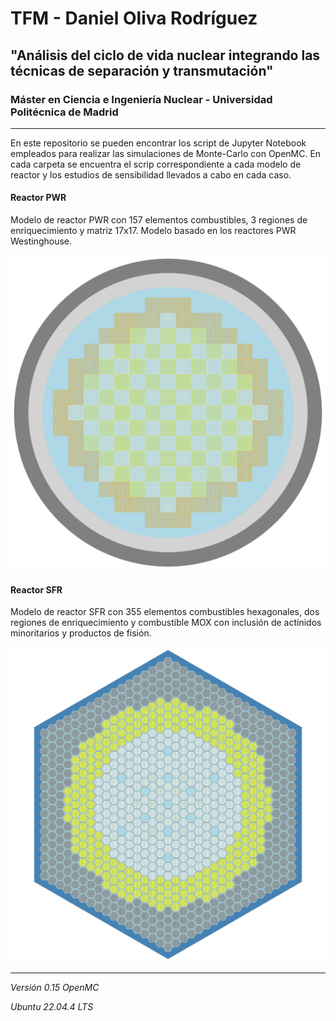 # TFM - Daniel Oliva Rodríguez
## "Análisis del ciclo de vida nuclear integrando las técnicas de separación y transmutación"
### Máster en Ciencia e Ingeniería Nuclear - Universidad Politécnica de Madrid

------

En este repositorio se pueden encontrar los script de Jupyter Notebook empleados para realizar las simulaciones de Monte-Carlo con OpenMC. En cada carpeta se encuentra el scrip correspondiente a cada modelo de reactor y los estudios de sensibilidad llevados a cabo en cada caso.

#### Reactor PWR
Modelo de reactor PWR con 157 elementos combustibles, 3 regiones de enriquecimiento y matriz 17x17. Modelo basado en los reactores PWR Westinghouse.

<p algin="center">
    <img src="https://github.com/DanielOlivaRodriguez/TFM-IngenieriaNuclear/blob/main/Reactor_PWR/pwr_core.jpg">
</p>

#### Reactor SFR
Modelo de reactor SFR con 355 elementos combustibles hexagonales, dos regiones de enriquecimiento y combustible MOX con inclusión de actínidos minoritarios y productos de fisión. 

 <p algin="center">
    <img src="https://github.com/DanielOlivaRodriguez/TFM-IngenieriaNuclear/blob/main/Reactor_SFR/sfr_core.jpg">
</p>

------

*Versión 0.15 OpenMC*

*Ubuntu 22.04.4 LTS*